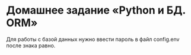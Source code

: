 # Домашнее задание «Python и БД. ORM»

Для работы с базой данных нужно ввести пароль в файл config.env после знака равно.